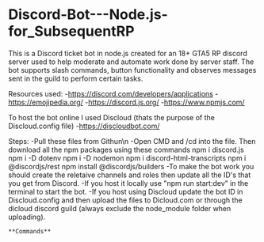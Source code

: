 # Discord-Bot---Node.js-for_SubsequentRP


This is a Discord ticket bot in node.js created for an 18+ GTA5 RP discord server used to help moderate and automate work done by server staff. The bot supports slash commands, button functionality and observes messages sent in the guild to perform certain tasks.

Resources used: 
-https://discord.com/developers/applications
-https://emojipedia.org/
-https://discord.js.org/
-https://www.npmjs.com/

To host the bot online I used Discloud (thats the purpose of the Discloud.config file)
-https://discloudbot.com/

Steps:
-Pull these files from Githun\n
-Open CMD and /cd into the file. Then download all the npm packages using these commands
  npm i discord.js
  npm i -D dotenv
  npm i -D nodemon
  npm i discord-html-transcripts
  npm i @discordjs/rest
  npm install @discordjs/builders
-To make the bot work you should create the reletaive channels and roles then update all the ID's that you get from Discord.
-If you host it locally use "npm run start:dev" in the terminal to start the bot.
-If you host using Discloud update the bot ID in Discloud.config and then upload the files to Dicloud.com or through the dicloud discord guild (always exclude the node_module folder when uploading).

`**Commands**`

